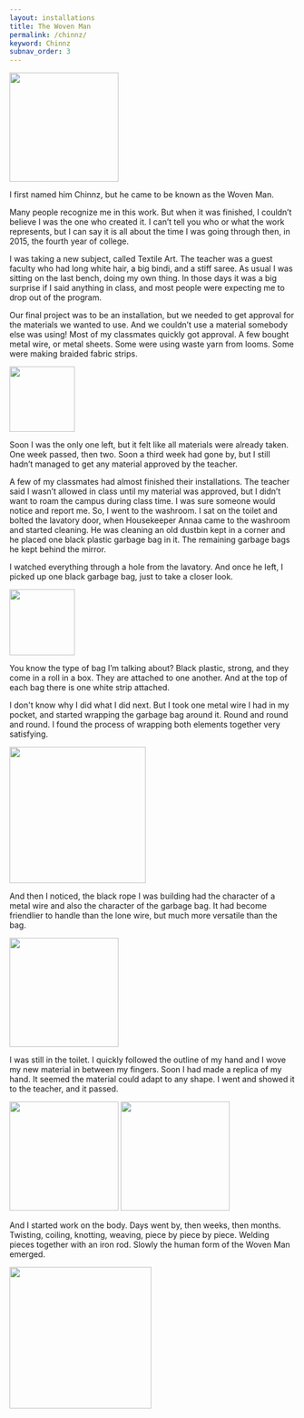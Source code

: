 ```yaml
---
layout: installations
title: The Woven Man
permalink: /chinnz/
keyword: Chinnz
subnav_order: 3
---
```


<div class="flex-container" class="alignright">
 <img src="../images/chinnz/chinnz1.jpg" style="width: 20vw; min-width: 6em">
</div>

I first named him Chinnz, but he came to be known as the Woven Man.

Many people recognize me in this work. But when it was finished, I couldn’t believe I was the one who created it. I can’t tell you who or what the work represents, but I can say it is all about the time I was going through then, in 2015, the fourth year of college.


I was taking a new subject, called Textile Art.  The teacher was a guest faculty who had long white hair, a big bindi, and a stiff saree. As usual I was sitting on the last bench, doing my own thing. In those days it was a big surprise if I said anything in class, and most people were expecting me to drop out of the program.

Our final project was to be an installation, but we needed to get approval for the materials we wanted to use.  And we couldn’t use a material somebody else was using! Most of my classmates quickly got approval.  A few bought metal wire, or metal sheets.  Some were using waste yarn from looms. Some were making braided fabric strips.  

<div class="flex-container">
  <img src="../images/chinnz/chinnz9.jpg" style="width: 12vw; min-width: 8em">
</div>

Soon I was the only one left, but it felt like all materials were already taken.  One week passed, then two.  Soon a third week had gone by, but I still hadn’t managed to get any material approved by the teacher.

A few of my classmates had almost finished their installations.  The teacher said I wasn’t allowed in class until my material was approved, but I didn’t want to roam the campus during class time. I was sure someone would notice and report me.  So, I went to the washroom. I sat on the toilet and bolted the lavatory door, when Housekeeper Annaa came to the washroom and started cleaning.  He was cleaning an old dustbin kept in a corner and he placed one black plastic garbage bag in it.  The remaining garbage bags he kept behind the mirror. 

I watched everything through a hole from the lavatory.  And once he left, I picked up one black garbage bag, just to take a closer look.

<div class="flex-container">
 <img src="../images/chinnz/chinnz8.jpg" style="width: 12vw; min-width: 8em">
</div>

 
You know the type of bag I’m talking about?  Black plastic, strong, and they come in a roll in a box.  They are attached to one another.  And at the top of each bag there is one white strip attached.
 
I don't know why I did what I did next.  But I took one metal wire I had in my pocket, and started wrapping the garbage bag around it.  Round and round and round. I found the process of wrapping both elements together very satisfying.

<div class="flex-container">
 <img src="../images/chinnz/chinnz5.jpg" style="width: 25vw; min-width: 8em">
</div>  

And then I noticed, the black rope I was building had the character of a metal wire and also the  character of the garbage bag. It had become friendlier to handle than the lone wire, but much more versatile than the bag.

<div class="flex-container">
 <img src="../images/chinnz/chinnz2.jpg" style="width: 20vw; min-width: 8em">
</div>


I was still in the toilet. I quickly followed the outline of my hand and I wove my new material in between my fingers.  Soon I had made a replica of my hand. It seemed the material could adapt to any shape.  I went and showed it to the teacher, and it passed.

 

<div class="flex-container">
 <img src="../images/chinnz/chinnz4.jpg" style="width: 20vw; min-width: 8em">
  <img src="../images/chinnz/chinnz6.jpg" style="width: 20vw; min-width: 8em">
</div>

And I started work on the body.  Days went by, then weeks, then months. Twisting, coiling, knotting, weaving, piece by piece by piece. 
Welding pieces together with an iron rod.  Slowly the human form of the Woven Man emerged.


<div class="flex-container">
 <img src="../images/chinnz/chinnz10.jpg" style="width: 26vw; min-width: 8em">
</div>
